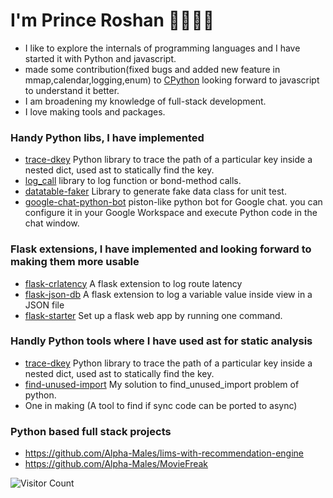 
# I'm Prince Roshan 👋🏾👨‍💻

  - I like to explore the internals of programming languages and I have started it with Python and javascript.
  - made some contribution(fixed bugs and added new feature in mmap,calendar,logging,enum) to [CPython](https://github.com/search?q=repo%3Apython%2Fcpython+author%3AAgent-Hellboy+is%3Amerged&type=pullrequests) looking forward to javascript to understand it better.
  - I am broadening my knowledge of full-stack development. 
  - I love making tools and packages.

### Handy Python libs, I have implemented

  - [trace-dkey](https://github.com/Agent-Hellboy/trace-dkey) Python library to trace the path of a particular key inside a nested dict, used ast to statically find the key. 
  - [log_call](https://github.com/Agent-Hellboy/log_call) library to log function or bond-method calls.
  - [datatable-faker](https://pypi.org/project/datatable-faker/) Library to generate fake data class for unit test.
  - [google-chat-python-bot](https://github.com/Agent-Hellboy/google-chat-python-bot) piston-like python bot for Google chat. you can configure it in your Google Workspace and execute Python code in the chat window.


### Flask extensions, I have implemented and looking forward to making them more usable 

   - [flask-crlatency](https://github.com/Agent-Hellboy/flask-crlatency/) A flask extension to log route latency
   - [flask-json-db](https://github.com/Agent-Hellboy/flask-json-db) A flask extension to log a variable value inside view in a JSON file
   - [flask-starter](https://github.com/Agent-Hellboy/flask-starter) Set up a flask web app by running one command.

### Handly Python tools where I have used ast for static analysis 

   - [trace-dkey](https://github.com/Agent-Hellboy/trace-dkey) Python library to trace the path of a particular key inside a nested dict, used ast to statically find the key. 
   - [find-unused-import](https://github.com/Agent-Hellboy/find-unused-import) My solution to find_unused_import problem of python.
   - One in making (A tool to find if sync code can be ported to async)

### Python based full stack projects
   - https://github.com/Alpha-Males/lims-with-recommendation-engine
   - https://github.com/Alpha-Males/MovieFreak

![Visitor Count](https://profile-counter.glitch.me/Agent-Hellboy/count.svg)
